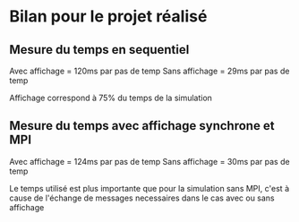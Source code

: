 # Bilan pour le projet réalisé 

## Mesure du temps en sequentiel
Avec affichage = 120ms par pas de temp
Sans affichage = 29ms par pas de temp

Affichage correspond à 75% du temps de la simulation

## Mesure du temps avec affichage synchrone et MPI
Avec affichage = 124ms par pas de temp
Sans affichage = 30ms par pas de temp

Le temps utilisé est plus importante que pour la simulation sans MPI, c'est à cause de l'échange de messages necessaires dans le cas avec ou sans affichage



